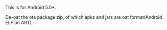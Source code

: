 This is for Android 5.0+.

De-oat the ota package zip, of which apks and jars are oat format(Android ELF on ART).
